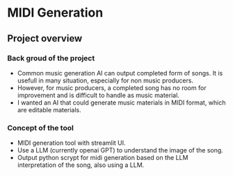 # MIDI Generation

## Project overview
### Back groud of the project
- Common music generation AI can output completed form of songs. It is usefull in many situation, especially for non music producers.  
- However, for music producers, a completed song has no room for improvement and is difficult to handle as music material.
- I wanted an AI that could generate music materials in MIDI format, which are editable materials.

### Concept of the tool
- MIDI generation tool with streamlit UI.
- Use a LLM (currently openai GPT) to understand the image of the song.
- Output python scrypt for midi generation based on the LLM interpretation of the song, also using a LLM.
